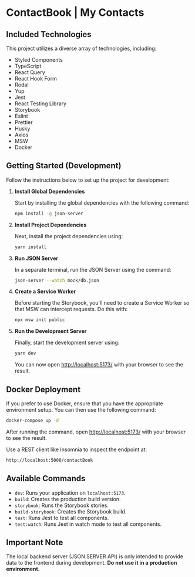# ContactBook | My Contacts

## Included Technologies

This project utilizes a diverse array of technologies, including:

- Styled Components
- TypeScript
- React Query
- React Hook Form
- Rodal
- Yup
- Jest
- React Testing Library
- Storybook
- Eslint
- Prettier
- Husky
- Axios
- MSW
- Docker

## Getting Started (Development)

Follow the instructions below to set up the project for development:

1. **Install Global Dependencies**

   Start by installing the global dependencies with the following command:

   ```bash
   npm install -g json-server
   ```

2. **Install Project Dependencies**

   Next, install the project dependencies using:

   ```bash
   yarn install
   ```

3. **Run JSON Server**

   In a separate terminal, run the JSON Server using the command:

   ```bash
   json-server --watch mock/db.json
   ```

4. **Create a Service Worker**

   Before starting the Storybook, you'll need to create a Service Worker so that MSW can intercept requests. Do this with:

   ```bash
   npx msw init public
   ```

5. **Run the Development Server**

   Finally, start the development server using:

   ```bash
   yarn dev
   ```

   You can now open [http://localhost:5173/](http://localhost:5173/) with your browser to see the result.

## Docker Deployment

If you prefer to use Docker, ensure that you have the appropriate environment setup. You can then use the following command:

```bash
docker-compose up -d
```

After running the command, open [http://localhost:5173/](http://localhost:5173/) with your browser to see the result.

Use a REST client like Insomnia to inspect the endpoint at:

```bash
http://localhost:5000/contactBook
```

## Available Commands

- `dev`: Runs your application on `localhost:5173`.
- `build`: Creates the production build version.
- `storybook`: Runs the Storybook stories.
- `build-storybook`: Creates the Storybook build.
- `test`: Runs Jest to test all components.
- `test:watch`: Runs Jest in watch mode to test all components.

## Important Note

The local backend server (JSON SERVER API) is only intended to provide data to the frontend during development. **Do not use it in a production environment.**
